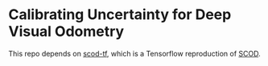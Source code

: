# Calibrating Uncertainty for Deep Visual Odometry

This repo depends on [scod-tf](https://github.com/alvinsunyixiao/scod-tf), which
is a Tensorflow reproduction of [SCOD](https://arxiv.org/abs/2102.12567).
